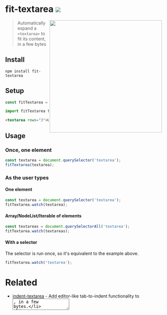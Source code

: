 # fit-textarea [![][badge-gzip]](#link-npm)

  [badge-gzip]: https://img.shields.io/bundlephobia/minzip/fit-textarea.svg?label=gzipped
  [link-npm]: https://www.npmjs.com/package/fit-textarea

<img align="right" width="361" src="https://user-images.githubusercontent.com/1402241/54336211-66fd5e00-4666-11e9-9c5e-111fccab004d.gif">

> Automatically expand a `<textarea>` to fit its content, in a few bytes

## Install

```
npm install fit-textarea
```

## Setup

```js
const fitTextarea = require('fit-textarea');
```

```js
import fitTextarea from 'fit-textarea';
```

```html
<textarea rows="3">Use the rows attribute to set its minimum height</textarea>
```

## Usage

### Once, one element

```js
const textarea = document.querySelector('textarea');
fitTextarea(textarea);
```

### As the user types

#### One element

```js
const textarea = document.querySelector('textarea');
fitTextarea.watch(textarea);
```

#### Array/NodeList/Iterable of elements

```js
const textareas = document.querySelectorAll('textarea');
fitTextarea.watch(textareas);
```

#### With a selector

The selector is run once, so it's equivalent to the example above.

```js
fitTextarea.watch('textarea');
```

# Related

- [indent-textarea](https://github.com/fregante/indent-textarea) - Add editor-like tab-to-indent functionality to <textarea>, in a few bytes.
- [delegate-it](https://github.com/fregante/delegate-it) - DOM event delegation, in <1KB. Can be used to attach one `fit-textarea` to many elements.
- [Refined GitHub](https://github.com/sindresorhus/refined-github) - Uses this module.
